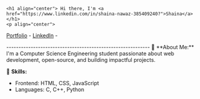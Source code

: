     <h1 align="center"> Hi there, I'm <a href="https://www.linkedin.com/in/shaina-nawaz-385409240?">Shaina</a> </h1>
    <p align="center">
  <a href="https://shaina123786.github.io/Portfolio/">Portfolio</a> -
  <a href="https://www.linkedin.com/in/shaina-nawaz-385409240?">LinkedIn</a> -
  </p>
-----------------------------------------------------------
🔹 **About Me:**  
I'm a Computer Science Engineering student passionate about web development, open-source, and building impactful projects.

🔹 **Skills:**  
- Frontend: HTML, CSS, JavaScript  
- Languages: C, C++, Python  

